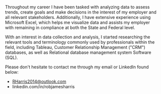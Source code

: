 Throughout my career I have been tasked with analyzing data to assess trends, create goals and make decisions in the interest of my employer and all relevant stakeholders. Additionally, I have extensive experience using Microsoft Excel, which helps me visualize data and assists my employer with remaining in compliance at both the State and Federal level.

With an interest in data collection and analysis, I started researching the relevant tools and terminology commonly used by professionals within the field, including Tableau, Customer Relationship Management ("CRM") databases, as well as Relational database management system Software (SQL).

Please don't hesitate to contact me through my email or LinkedIn found below:
- RHarris2014@outlook.com
- linkedin.com/in/robjamesharris

<!---
RHarris2014/RHarris2014 is a ✨ special ✨ repository because its `README.md` (this file) appears on your GitHub profile.
You can click the Preview link to take a look at your changes.
--->
